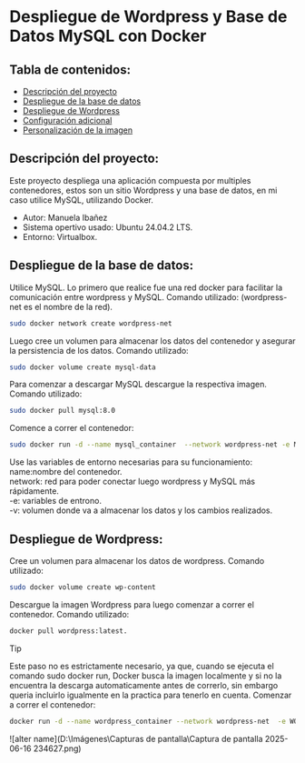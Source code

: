 # Despliegue de Wordpress y Base de Datos MySQL con Docker

## Tabla de contenidos:
- [Descripción del proyecto](#descripción-del-proyecto)
- [Despliegue de la base de datos](#despliegue-de-la-base-de-datos)
- [Despliegue de Wordpress](#despliegue-de-wordpress)
- [Configuración adicional](#configuración-adicional)
- [Personalización de la imagen](#personalización-de-la-imagen)



## Descripción del proyecto:

Este proyecto despliega una aplicación compuesta por multiples contenedores, estos son un sitio Wordpress y una base de datos, en mi caso utilice MySQL, utilizando Docker.
- Autor: Manuela Ibañez
- Sistema opertivo usado: Ubuntu 24.04.2 LTS.
- Entorno: Virtualbox.

## Despliegue de la base de datos:
Utilice MySQL.
Lo primero que realice fue una red docker para facilitar la comunicación entre wordpress y MySQL.
Comando utilizado: (wordpress-net es el nombre de la red).
```bash
sudo docker network create wordpress-net
```
Luego cree un volumen para almacenar los datos del contenedor y asegurar la persistencia de los datos.
Comando utilizado:
```bash
sudo docker volume create mysql-data
```
Para comenzar a descargar MySQL descargue la respectiva imagen.
Comando utilizado:
```bash
sudo docker pull mysql:8.0
```
Comence a correr el contenedor:
```bash
sudo docker run -d --name mysql_container  --network wordpress-net -e MYSQL_ROOT_PASSWORD=manu -e MYSQL_DATABASE=mi_base -e MYSQL_USER=manu -e MYSQL_PASSWORD=manu -v mysql-data:/var/lib/mysql -p 3306:3306 mysql:8.0
```
Use las variables de entorno necesarias para su funcionamiento:  
name:nombre del contenedor.  
network: red para poder conectar luego wordpress y MySQL más rápidamente.  
-e: variables de entrono.  
-v: volumen donde va a almacenar los datos y los cambios realizados.  

## Despliegue de Wordpress:
Cree un volumen para almacenar los datos de wordpress.
Comando utilizado:
```bash
sudo docker volume create wp-content
```
Descargue la imagen Wordpress para luego comenzar a correr el contenedor.
Comando utilizado:
```bash
docker pull wordpress:latest.
```
>[!tip]
Este paso no es estrictamente necesario, ya que, cuando se ejecuta el comando sudo docker run, Docker busca la imagen localmente y si no la encuentra la descarga automaticamente antes de correrlo, sin embargo queria incluirlo igualmente en la practica para tenerlo en cuenta.
Comenzar a correr el contenedor:
```bash
docker run -d --name wordpress_container --network wordpress-net  -e WORDPRESS_DB_HOST=mysql-container:3306 -e WORDPRESS_DB_NAME=mi_base -e WORDPRESS_DB_USER=manuela -e WORDPRESS_DB_PASSWORD=manu -v wp-content:/var/www/html/wp-content -p 8080:80 wordpress:latest
```
![alter name](D:\Imágenes\Capturas de pantalla\Captura de pantalla 2025-06-16 234627.png)



